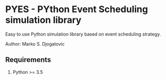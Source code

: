 # PYES - PYthon Event Scheduling simulation library

Easy to use Python simulation library based on event scheduling strategy.

Author: Marko S. Djogatovic

## Requirements
1. Python &gt;= 3.5
